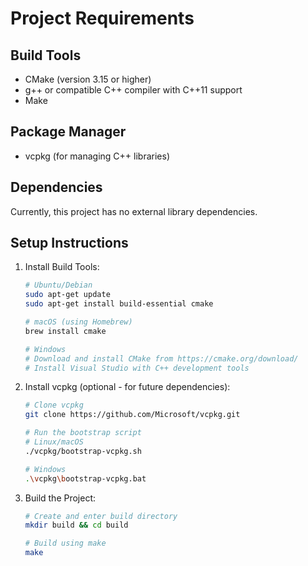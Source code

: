 # Project Requirements

## Build Tools

- CMake (version 3.15 or higher)
- g++ or compatible C++ compiler with C++11 support
- Make

## Package Manager

- vcpkg (for managing C++ libraries)

## Dependencies

Currently, this project has no external library dependencies.

## Setup Instructions

1. Install Build Tools:

   ```bash
   # Ubuntu/Debian
   sudo apt-get update
   sudo apt-get install build-essential cmake

   # macOS (using Homebrew)
   brew install cmake

   # Windows
   # Download and install CMake from https://cmake.org/download/
   # Install Visual Studio with C++ development tools
   ```

2. Install vcpkg (optional - for future dependencies):

   ```bash
   # Clone vcpkg
   git clone https://github.com/Microsoft/vcpkg.git
   
   # Run the bootstrap script
   # Linux/macOS
   ./vcpkg/bootstrap-vcpkg.sh
   
   # Windows
   .\vcpkg\bootstrap-vcpkg.bat
   ```

3. Build the Project:

   ```bash
   # Create and enter build directory
   mkdir build && cd build
   
   # Build using make
   make
   ```
